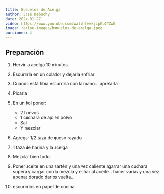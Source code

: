 ```yaml
---
title: Buñuelos de Acelga
author: José Debuchy
date: 2024-01-27
video: https://www.youtube.com/watch?v=kjipKpITZw0
image: recipe-images/bunuelos-de-acelga.jpeg
porciones: 4
---
```


## Preparación
1. Hervir la acelga 10 minutos
2. Escurrirla en un colador y dejarla enfriar 
3. Cuando está tibia escurrirla con la mano... apretarla
4. Picarla

5. En un bol poner:
    - 2 huevos 
    - 1 cuchara de ajo en polvo
    - Sal
    - Y mezclar

6. Agregar 1/2 taza de queso rayado
7. 1 taza de harina y la acelga 
8. Mezclar bien todo.
9. Poner aceite en una sartén y una vez caliente agarrar una cuchara sopera y cargar con la mezcla y echar al aceite... hacer varias y una vez apenas dorado darlos vuelta... 
10. escurrirlos en papel de cocina